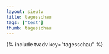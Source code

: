 ```yaml
--- 
layout: sieutv
title: tagesschau
tags: ["test"]
thumb: tagesschau
---
```

{% include tvadv key="tagesschau" %}
